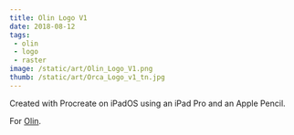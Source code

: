```yaml
---
title: Olin Logo V1
date: 2018-08-12
tags:
 - olin
 - logo
 - raster
image: /static/art/Olin_Logo_V1.png
thumb: /static/art/Orca_Logo_v1_tn.jpg
---
```


Created with Procreate on iPadOS using an iPad Pro and an Apple Pencil.

For [Olin](https://github.com/Xe/olin).